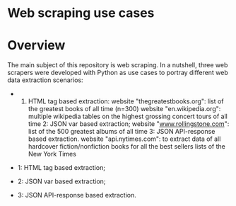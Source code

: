 # Web scraping use cases
# Overview

The main subject of this repository is web scraping. In a nutshell, three web scrapers were developed with Python as use cases to portray different web data extraction scenarios:
+ 1. HTML tag based extraction:
	website "thegreatestbooks.org": list of the greatest books of all time (n=300)
	website "en.wikipedia.org": multiple wikipedia tables on the highest grossing concert tours of all time 
2: JSON var based extraction;
	website "www.rollingstone.com": list of the 500 greatest albums of all time
3: JSON API-response based extraction.
	website "api.nytimes.com": to extract data of all hardcover fiction/nonfiction books for all the best sellers lists of the New York Times 


+ 1: HTML tag based extraction;
+ 2: JSON var based extraction;
+ 3: JSON API-response based extraction.
